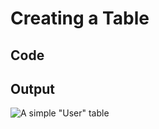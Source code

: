 # Creating a Table

## Code

<code-block src="empty-table.txt"/>

## Output

![A simple "User" table](empty-table.png "A simple \"User\" table")
